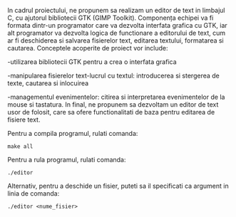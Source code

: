In cadrul proiectului, ne propunem sa realizam un editor
de text in limbajul C, cu ajutorul bibliotecii GTK (GIMP Toolkit).
Componența echipei va fi formata dintr-un programator 
care va dezvolta interfata grafica cu GTK, iar alt programator va 
dezvolta logica de functionare a editorului de text, cum ar fi 
deschiderea si salvarea fisierelor text, editarea textului, 
formatarea si cautarea.
Conceptele acoperite de proiect vor include:

-utilizarea bibliotecii GTK pentru a crea o interfata grafica

-manipularea fisierelor text-lucrul cu textul: introducerea 
si stergerea de texte, cautarea si inlocuirea

-managementul evenimentelor: citirea si interpretarea 
evenimentelor de la mouse si tastatura.
In final, ne propunem sa dezvoltam un editor de text usor 
de folosit, care sa ofere functionalitati de baza pentru editarea 
de fisiere text.

Pentru a compila programul, rulati comanda:

```
make all
```

Pentru a rula programul, rulati comanda:

```
./editor
```

Alternativ, pentru a deschide un fisier, puteti sa il specificati ca argument in linia de comanda:

```
./editor <nume_fisier>
```
